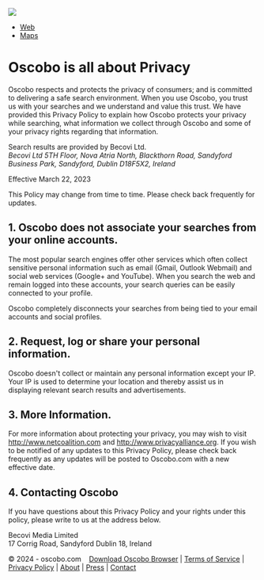[![](images/logo-small.png)](https://www.oscobo.com/)

* [Web](https://www.oscobo.com/find.php?q=&a=&u=&t=)
* [Maps](https://www.oscobo.com/maps.php?q=&a=&u=&t=)

Oscobo is all about Privacy
===========================

Oscobo respects and protects the privacy of consumers; and is committed to delivering a safe search environment. When you use Oscobo, you trust us with your searches and we understand and value this trust. We have provided this Privacy Policy to explain how Oscobo protects your privacy while searching, what information we collect through Oscobo and some of your privacy rights regarding that information.

Search results are provided by Becovi Ltd.  
_Becovi Ltd_ _5TH Floor, Nova Atria North, Blackthorn Road, Sandyford Business Park, Sandyford, Dublin D18F5X2, Ireland_

Effective March 22, 2023

This Policy may change from time to time. Please check back frequently for updates.

1\. Oscobo does not associate your searches from your online accounts.
----------------------------------------------------------------------

The most popular search engines offer other services which often collect sensitive personal information such as email (Gmail, Outlook Webmail) and social web services (Google+ and YouTube). When you search the web and remain logged into these accounts, your search queries can be easily connected to your profile.

Oscobo completely disconnects your searches from being tied to your email accounts and social profiles.

2\. Request, log or share your personal information.
----------------------------------------------------

Oscobo doesn't collect or maintain any personal information except your IP. Your IP is used to determine your location and thereby assist us in displaying relevant search results and advertisements.

3\. More Information.
---------------------

For more information about protecting your privacy, you may wish to visit http://www.netcoalition.com and http://www.privacyalliance.org. If you wish to be notified of any updates to this Privacy Policy, please check back frequently as any updates will be posted to Oscobo.com with a new effective date.

4\. Contacting Oscobo
---------------------

If you have questions about this Privacy Policy and your rights under this policy, please write to us at the address below.

Becovi Media Limited  
17 Corrig Road, Sandyford Dublin 18, Ireland

© 2024 - oscobo.com    [Download Oscobo Browser](https://www.oscobo.com/ctnt.php?c=download&a=&u=&t=) | [Terms of Service](https://www.oscobo.com/ctnt.php?c=terms&a=&u=&t=) | [Privacy Policy](https://www.oscobo.com/ctnt.php?c=privacy&a=&u=&t=) | [About](https://www.oscobo.com/ctnt.php?c=aboutus&a=&u=&t=) | [Press](https://www.oscobo.com/ctnt.php?c=press&a=&u=&t=) | [Contact](https://www.oscobo.com/ctnt.php?c=contactus&a=&u=&t=)